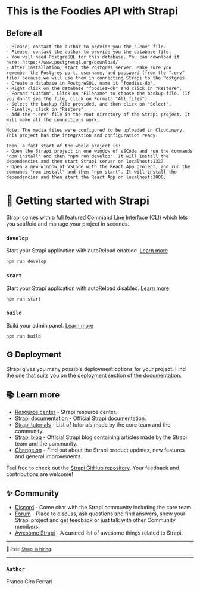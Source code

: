 # This is the Foodies API with Strapi

## Before all

```
- Please, contact the author to provide you the ".env" file.
- Please, contact the author to provide you the database file.
- You will need PostgreSQL for this database. You can download it here: https://www.postgresql.org/download/
- After installation, start the Postgres server. Make sure you remember the Postgres port, username, and password (from the ".env" file) because we will use them in connecting Strapi to the Postgres.
- Create a database in PostgreSQL, name it "foodies-db".
- Right click on the database "foodies-db" and click in "Restore". 
- Format "Custom". Click on "Filename" to choose the backup file. (If you don't see the file, click on Format: "All files").
- Select the backup file provided, and then click on "Select".
- Finally, click on "Restore".
- Add the ".env" file in the root directory of the Strapi project. It will make all the connections work.

Note: The media files were configured to be uploaded in Cloudinary. This project has the integration and configuration ready!

Then, a fast start of the whole project is:
- Open the Strapi project in one window of VSCode and run the commands "npm install" and then "npm run develop". It will install the dependencies and then start Strapi server on localhost:1337
- Open a new window of VSCode with the React App project, and run the commands "npm install" and then "npm start". It will install the dependencies and then start the React App on localhost:3000.
```

# 🚀 Getting started with Strapi

Strapi comes with a full featured [Command Line Interface](https://docs.strapi.io/developer-docs/latest/developer-resources/cli/CLI.html) (CLI) which lets you scaffold and manage your project in seconds.

### `develop`

Start your Strapi application with autoReload enabled. [Learn more](https://docs.strapi.io/developer-docs/latest/developer-resources/cli/CLI.html#strapi-develop)

```
npm run develop
```

### `start`

Start your Strapi application with autoReload disabled. [Learn more](https://docs.strapi.io/developer-docs/latest/developer-resources/cli/CLI.html#strapi-start)

```
npm run start
```

### `build`

Build your admin panel. [Learn more](https://docs.strapi.io/developer-docs/latest/developer-resources/cli/CLI.html#strapi-build)

```
npm run build
```

## ⚙️ Deployment

Strapi gives you many possible deployment options for your project. Find the one that suits you on the [deployment section of the documentation](https://docs.strapi.io/developer-docs/latest/setup-deployment-guides/deployment.html).

## 📚 Learn more

- [Resource center](https://strapi.io/resource-center) - Strapi resource center.
- [Strapi documentation](https://docs.strapi.io) - Official Strapi documentation.
- [Strapi tutorials](https://strapi.io/tutorials) - List of tutorials made by the core team and the community.
- [Strapi blog](https://docs.strapi.io) - Official Strapi blog containing articles made by the Strapi team and the community.
- [Changelog](https://strapi.io/changelog) - Find out about the Strapi product updates, new features and general improvements.

Feel free to check out the [Strapi GitHub repository](https://github.com/strapi/strapi). Your feedback and contributions are welcome!

## ✨ Community

- [Discord](https://discord.strapi.io) - Come chat with the Strapi community including the core team.
- [Forum](https://forum.strapi.io/) - Place to discuss, ask questions and find answers, show your Strapi project and get feedback or just talk with other Community members.
- [Awesome Strapi](https://github.com/strapi/awesome-strapi) - A curated list of awesome things related to Strapi.

---

<sub>🤫 Psst! [Strapi is hiring](https://strapi.io/careers).</sub>

---

### `Author`

Franco Ciro Ferrari 